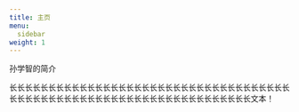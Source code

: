 ```yaml
---
title: 主页
menu: 
  sidebar
weight: 1
---
```


孙学智的简介

长长长长长长长长长长长长长长长长长长长长长长长长长长长长长长长长长长长长长长长长长长长长长长长长长长长长长长长长长长长长长长长长长长长文本！
